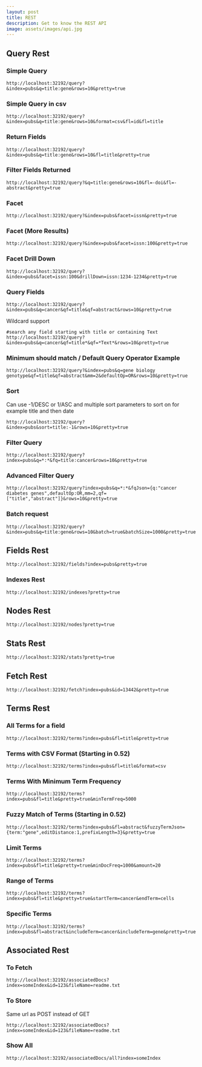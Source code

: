 ```yaml
---
layout: post
title: REST
description: Get to know the REST API
image: assets/images/api.jpg
---
```


## Query Rest

### Simple Query
```
http://localhost:32192/query?&index=pubs&q=title:gene&rows=10&pretty=true
```

### Simple Query in csv
```
http://localhost:32192/query?&index=pubs&q=title:gene&rows=10&format=csv&fl=id&fl=title
```

###  Return Fields
```
http://localhost:32192/query?&index=pubs&q=title:gene&rows=10&fl=title&pretty=true
```

###  Filter Fields Returned
```
http://localhost:32192/query?&q=title:gene&rows=10&fl=-doi&fl=-abstract&pretty=true
```

###  Facet
```
http://localhost:32192/query?&index=pubs&facet=issn&pretty=true
```

### Facet (More Results)
```
http://localhost:32192/query?&index=pubs&facet=issn:100&pretty=true
```

### Facet Drill Down
```
http://localhost:32192/query?&index=pubs&facet=issn:100&drillDown=issn:1234-1234&pretty=true
```

### Query Fields
```
http://localhost:32192/query?&index=pubs&q=cancer&qf=title&qf=abstract&rows=10&pretty=true
```

Wildcard support
```
#search any field starting with title or containing Text
http://localhost:32192/query?&index=pubs&q=cancer&qf=title*&qf=*Text*&rows=10&pretty=true
```

###  Minimum should match / Default Query Operator Example
```
http://localhost:32192/query?&index=pubs&q=gene biology genotype&qf=title&qf=abstract&mm=2&defaultOp=OR&rows=10&pretty=true
```

### Sort
Can use -1/DESC or 1/ASC and multiple sort parameters to sort on for example title and then date
```
http://localhost:32192/query?&index=pubs&sort=title:-1&rows=10&pretty=true
```

### Filter Query
```
http://localhost:32192/query?index=pubs&q=*:*&fq=title:cancer&rows=10&pretty=true
```

### Advanced Filter Query
```
http://localhost:32192/query?index=pubs&q=*:*&fqJson={q:"cancer diabetes genes",defaultOp:OR,mm=2,qf=["title","abstract"]}&rows=10&pretty=true
```

### Batch request
```
http://localhost:32192/query?&index=pubs&q=title:gene&rows=10&batch=true&batchSize=1000&pretty=true
```

##  Fields Rest
```
http://localhost:32192/fields?index=pubs&pretty=true
```

### Indexes Rest
```
http://localhost:32192/indexes?pretty=true
```

## Nodes Rest
```
http://localhost:32192/nodes?pretty=true
```

## Stats Rest
```
http://localhost:32192/stats?pretty=true
```

## Fetch Rest
```
http://localhost:32192/fetch?index=pubs&id=13442&pretty=true
```

## Terms Rest
### All Terms for a field
```
http://localhost:32192/terms?index=pubs&fl=title&pretty=true
```

### Terms with CSV Format (Starting in 0.52)
```
http://localhost:32192/terms?index=pubs&fl=title&format=csv
```

### Terms With Minimum Term Frequency
```
http://localhost:32192/terms?index=pubs&fl=title&pretty=true&minTermFreq=5000
```

### Fuzzy Match of Terms (Starting in 0.52)
```
http://localhost:32192/terms?index=pubs&fl=abstract&fuzzyTermJson={term:"gene",editDistance:1,prefixLength=3}&pretty=true
```

### Limit Terms
```
http://localhost:32192/terms?index=pubs&fl=title&pretty=true&minDocFreq=1000&amount=20
```

### Range of Terms
```
http://localhost:32192/terms?index=pubs&fl=title&pretty=true&startTerm=cancer&endTerm=cells
```

### Specific Terms
```
http://localhost:32192/terms?index=pubs&fl=abstract&includeTerm=cancer&includeTerm=gene&pretty=true
```

## Associated Rest

### To Fetch
```
http://localhost:32192/associatedDocs?index=someIndex&id=123&fileName=readme.txt
```

### To Store
Same url as POST instead of GET
```
http://localhost:32192/associatedDocs?index=someIndex&id=123&fileName=readme.txt
```

### Show All
```
http://localhost:32192/associatedDocs/all?index=someIndex
```
